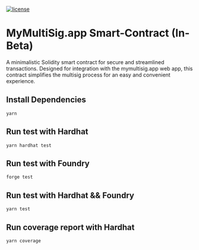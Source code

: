 [![license](https://img.shields.io/github/license/jamesisaac/react-native-background-task.svg)](https://opensource.org/licenses/MIT)

# MyMultiSig.app Smart-Contract (In-Beta)

A minimalistic Solidity smart contract for secure and streamlined transactions.
Designed for integration with the mymultisig.app web app, this contract simplifies the multisig process for an easy and convenient experience.

## Install Dependencies

```
yarn
```

## Run test with Hardhat

```
yarn hardhat test
```

## Run test with Foundry

```
forge test
```

## Run test with Hardhat && Foundry

```
yarn test
```

## Run coverage report with Hardhat

```
yarn coverage
```
